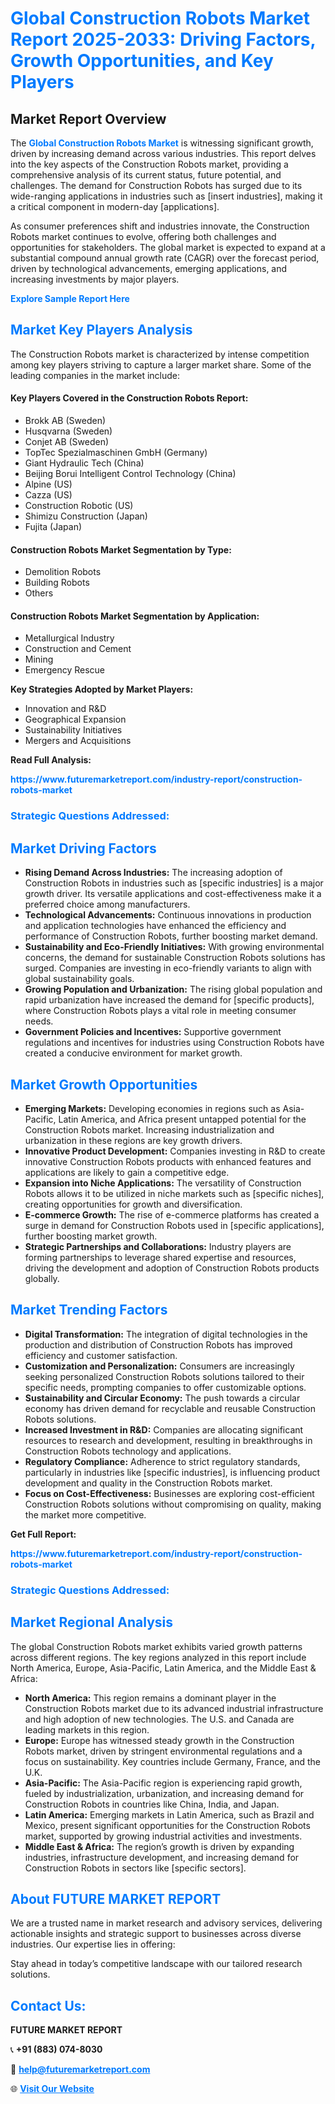 <h1 style="color: #007BFF;">Global Construction Robots Market Report 2025-2033: Driving Factors, Growth Opportunities, and Key Players</h1>

<section id="overview">
<h2>Market Report Overview</h2>
<p>The <a href="https://www.futuremarketreport.com/industry-report/construction-robots-market" style="color: #007BFF; text-decoration: none;"><strong>Global Construction Robots Market</strong></a> is witnessing significant growth, driven by increasing demand across various industries. This report delves into the key aspects of the Construction Robots market, providing a comprehensive analysis of its current status, future potential, and challenges. The demand for Construction Robots has surged due to its wide-ranging applications in industries such as [insert industries], making it a critical component in modern-day [applications].</p>
<p>As consumer preferences shift and industries innovate, the Construction Robots market continues to evolve, offering both challenges and opportunities for stakeholders. The global market is expected to expand at a substantial compound annual growth rate (CAGR) over the forecast period, driven by technological advancements, emerging applications, and increasing investments by major players.</p>
</section>

<section id="overview">
<p><a href="https://www.futuremarketreport.com/request-sample/reportId=26348" style="color: #007BFF; text-decoration: none;"><strong>Explore Sample Report Here</strong></a></p>
</section>

<section id="key-players">
<h2 style="color: #007BFF;">Market Key Players Analysis</h2>
<p>The Construction Robots market is characterized by intense competition among key players striving to capture a larger market share. Some of the leading companies in the market include:</p>
<h4>Key Players Covered in the Construction Robots Report:</h4>
<ul><li>Brokk AB (Sweden)</li><li>Husqvarna (Sweden)</li><li>Conjet AB (Sweden)</li><li>TopTec Spezialmaschinen GmbH (Germany)</li><li>Giant Hydraulic Tech (China)</li><li>Beijing Borui Intelligent Control Technology (China)</li><li>Alpine (US)</li><li>Cazza (US)</li><li>Construction Robotic (US)</li><li>Shimizu Construction (Japan)</li><li>Fujita (Japan)</li></ul>
<h4>Construction Robots Market Segmentation by Type:</h4>
<ul><li>Demolition Robots</li><li>Building Robots</li><li>Others</li></ul>

<h4>Construction Robots Market Segmentation by Application:</h4>
<ul><li>Metallurgical Industry</li><li>Construction and Cement</li><li>Mining</li><li>Emergency Rescue</li></ul>
<p><strong>Key Strategies Adopted by Market Players:</strong></p>
<ul>
<li>Innovation and R&D</li>
<li>Geographical Expansion</li>
<li>Sustainability Initiatives</li>
<li>Mergers and Acquisitions</li>
</ul>
</section>

<section>
<p><strong>Read Full Analysis: </strong></p><a href="https://www.futuremarketreport.com/industry-report/construction-robots-market" style="color: #007BFF; text-decoration: none;"><strong>https://www.futuremarketreport.com/industry-report/construction-robots-market</strong></a>
<h3 style="color: #007BFF;">Strategic Questions Addressed:</h3>
</section>

<section id="driving-factors">
<h2 style="color: #007BFF;">Market Driving Factors</h2>
<ul>
<li><strong>Rising Demand Across Industries:</strong> The increasing adoption of Construction Robots in industries such as [specific industries] is a major growth driver. Its versatile applications and cost-effectiveness make it a preferred choice among manufacturers.</li>
<li><strong>Technological Advancements:</strong> Continuous innovations in production and application technologies have enhanced the efficiency and performance of Construction Robots, further boosting market demand.</li>
<li><strong>Sustainability and Eco-Friendly Initiatives:</strong> With growing environmental concerns, the demand for sustainable Construction Robots solutions has surged. Companies are investing in eco-friendly variants to align with global sustainability goals.</li>
<li><strong>Growing Population and Urbanization:</strong> The rising global population and rapid urbanization have increased the demand for [specific products], where Construction Robots plays a vital role in meeting consumer needs.</li>
<li><strong>Government Policies and Incentives:</strong> Supportive government regulations and incentives for industries using Construction Robots have created a conducive environment for market growth.</li>
</ul>
</section>

<section id="growth-opportunities">
<h2 style="color: #007BFF;">Market Growth Opportunities</h2>
<ul>
<li><strong>Emerging Markets:</strong> Developing economies in regions such as Asia-Pacific, Latin America, and Africa present untapped potential for the Construction Robots market. Increasing industrialization and urbanization in these regions are key growth drivers.</li>
<li><strong>Innovative Product Development:</strong> Companies investing in R&D to create innovative Construction Robots products with enhanced features and applications are likely to gain a competitive edge.</li>
<li><strong>Expansion into Niche Applications:</strong> The versatility of Construction Robots allows it to be utilized in niche markets such as [specific niches], creating opportunities for growth and diversification.</li>
<li><strong>E-commerce Growth:</strong> The rise of e-commerce platforms has created a surge in demand for Construction Robots used in [specific applications], further boosting market growth.</li>
<li><strong>Strategic Partnerships and Collaborations:</strong> Industry players are forming partnerships to leverage shared expertise and resources, driving the development and adoption of Construction Robots products globally.</li>
</ul>
</section>

<section id="trending-factors">
<h2 style="color: #007BFF;">Market Trending Factors</h2>
<ul>
<li><strong>Digital Transformation:</strong> The integration of digital technologies in the production and distribution of Construction Robots has improved efficiency and customer satisfaction.</li>
<li><strong>Customization and Personalization:</strong> Consumers are increasingly seeking personalized Construction Robots solutions tailored to their specific needs, prompting companies to offer customizable options.</li>
<li><strong>Sustainability and Circular Economy:</strong> The push towards a circular economy has driven demand for recyclable and reusable Construction Robots solutions.</li>
<li><strong>Increased Investment in R&D:</strong> Companies are allocating significant resources to research and development, resulting in breakthroughs in Construction Robots technology and applications.</li>
<li><strong>Regulatory Compliance:</strong> Adherence to strict regulatory standards, particularly in industries like [specific industries], is influencing product development and quality in the Construction Robots market.</li>
<li><strong>Focus on Cost-Effectiveness:</strong> Businesses are exploring cost-efficient Construction Robots solutions without compromising on quality, making the market more competitive.</li>
</ul>
</section>

<section>
<p><strong>Get Full Report: </strong></p><a href="https://www.futuremarketreport.com/industry-report/construction-robots-market" style="color: #007BFF; text-decoration: none;"><strong>https://www.futuremarketreport.com/industry-report/construction-robots-market</strong></a>
<h3 style="color: #007BFF;">Strategic Questions Addressed:</h3>
</section>


<section id="regional-analysis">
<h2 style="color: #007BFF;">Market Regional Analysis</h2>
<p>The global Construction Robots market exhibits varied growth patterns across different regions. The key regions analyzed in this report include North America, Europe, Asia-Pacific, Latin America, and the Middle East & Africa:</p>
<ul>
<li><strong>North America:</strong> This region remains a dominant player in the Construction Robots market due to its advanced industrial infrastructure and high adoption of new technologies. The U.S. and Canada are leading markets in this region.</li>
<li><strong>Europe:</strong> Europe has witnessed steady growth in the Construction Robots market, driven by stringent environmental regulations and a focus on sustainability. Key countries include Germany, France, and the U.K.</li>
<li><strong>Asia-Pacific:</strong> The Asia-Pacific region is experiencing rapid growth, fueled by industrialization, urbanization, and increasing demand for Construction Robots in countries like China, India, and Japan.</li>
<li><strong>Latin America:</strong> Emerging markets in Latin America, such as Brazil and Mexico, present significant opportunities for the Construction Robots market, supported by growing industrial activities and investments.</li>
<li><strong>Middle East & Africa:</strong> The region’s growth is driven by expanding industries, infrastructure development, and increasing demand for Construction Robots in sectors like [specific sectors].</li>
</ul>
</section>

<footer>
<h2 style="color: #007BFF;">About FUTURE MARKET REPORT</h2>
<p>We are a trusted name in market research and advisory services, delivering actionable insights and strategic support to businesses across diverse industries. Our expertise lies in offering:</p>

<p>Stay ahead in today’s competitive landscape with our tailored research solutions.</p>

<h2 style="color: #007BFF;">Contact Us:</h2>
<p><strong>FUTURE MARKET REPORT</strong></p>
<p>📞 <strong>+91 (883) 074-8030</strong></p>
<p>📧 <strong><a href="mailto:help@futuremarketreport.com" style="color: #007BFF;">help@futuremarketreport.com</a></strong></p>
<p>🌐 <strong><a href="https://www.futuremarketreport.com/" style="color: #007BFF;">Visit Our Website</a></strong></p>
</footer>